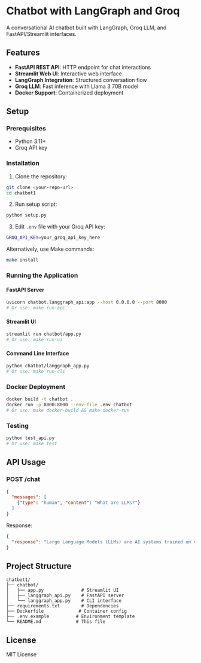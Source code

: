# Chatbot with LangGraph and Groq

A conversational AI chatbot built with LangGraph, Groq LLM, and FastAPI/Streamlit interfaces.

## Features

- **FastAPI REST API**: HTTP endpoint for chat interactions
- **Streamlit Web UI**: Interactive web interface
- **LangGraph Integration**: Structured conversation flow
- **Groq LLM**: Fast inference with Llama 3 70B model
- **Docker Support**: Containerized deployment

## Setup

### Prerequisites

- Python 3.11+
- Groq API key

### Installation

1. Clone the repository:
```bash
git clone <your-repo-url>
cd chatbot1
```

2. Run setup script:
```bash
python setup.py
```

3. Edit `.env` file with your Groq API key:
```bash
GROQ_API_KEY=your_groq_api_key_here
```

Alternatively, use Make commands:
```bash
make install
```

### Running the Application

#### FastAPI Server
```bash
uvicorn chatbot.langgraph_api:app --host 0.0.0.0 --port 8000
# Or use: make run-api
```

#### Streamlit UI
```bash
streamlit run chatbot/app.py
# Or use: make run-ui
```

#### Command Line Interface
```bash
python chatbot/langgraph_app.py
# Or use: make run-cli
```

### Docker Deployment

```bash
docker build -t chatbot .
docker run -p 8000:8000 --env-file .env chatbot
# Or use: make docker-build && make docker-run
```

### Testing

```bash
python test_api.py
# Or use: make test
```

## API Usage

### POST /chat

```json
{
  "messages": [
    {"type": "human", "content": "What are LLMs?"}
  ]
}
```

Response:
```json
{
  "response": "Large Language Models (LLMs) are AI systems trained on vast amounts of text data..."
}
```

## Project Structure

```
chatbot1/
├── chatbot/
│   ├── app.py              # Streamlit UI
│   ├── langgraph_api.py    # FastAPI server
│   └── langgraph_app.py    # CLI interface
├── requirements.txt        # Dependencies
├── Dockerfile             # Container config
├── .env.example          # Environment template
└── README.md             # This file
```

## License

MIT License